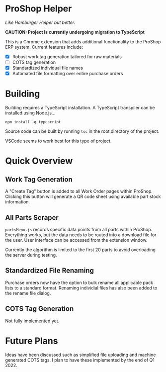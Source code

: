 # ProShop Helper

*Like Hamburger Helper but better.*

**CAUTION: Project is currently undergoing migration to TypeScript**

This is a Chrome extension that adds additional functionality to the ProShop ERP system. Current features include:

 - [x] Robust work tag generation tailored for raw materials
 - [ ] COTS tag generation
 - [x] Standardized individual file names
 - [x] Automated file formatting over entire purchase orders

# Building

Building requires a TypeScript installation. A TypeScript transpiler can be installed using Node.js...

`npm install -g typescript`

Source code can be built by running `tsc` in the root directory of the project.

VSCode seems to work best for this type of project.

# Quick Overview

## Work Tag Generation

A "Create Tag" button is added to all Work Order pages within ProShop. Clicking this button will generate a QR code
sheet using available part stock information.

## All Parts Scraper

`partsMenu.js` records specific data points from all parts within ProShop. Everything works, but the data needs to
be routed into a download file for the user. User interface can be accessed from the extension window.

Currently the algorithm is limited to the first 20 parts to avoid overloading the server during testing.

## Standardized File Renaming

Purchase orders now have the option to bulk rename all applicable pack lists to a standard format.
Renaming individial files has also been added to the rename file dialog.

## COTS Tag Generation

Not fully implemented yet.

# Future Plans
 
Ideas have been discussed such as simplified file uploading and machine generated COTS tags. I plan to have these implemented by the end of Q1 2022.